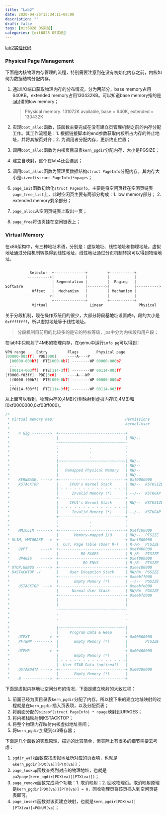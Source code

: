 ```yaml
---
title: "Lab2"
date: 2020-04-25T13:34:11+08:00
description: ""
draft: false
tags: [mit6828 OS实验]
categories: [mit6828 OS实验]
---
```


[lab2实验代码](https://github.com/chengshuyi/jos-lab/commit/ca384c1373d3a34cfa82435fdd366965a3b4c071)

### Physical Page Management

下面是内核物理内存管理的流程，特别需要注意到在没有初始化内存之前，内核如何为数据结构分配内存。

1. 通过I/O端口获取物理内存的分布情况，分为两部分，base memory占用640KB，extended memory占用130432KB。可以知道base memory指的是[lab1]()讲的low memory；

   > Physical memory: 131072K available, base = 640K, extended = 130432K

2. 实现`boot_alloc`函数，该函数主要完成在没有建立页管理机制之前的内存分配工作。其工作流程是：1. 根据链接脚本的end参数获取内核所占内存的终止地址，并将其按页对齐；2. 为调用者分配内存，更新终止位置；
3. 调用`boot_alloc`函数为内核页目录表`kern_pgdir`分配内存，大小是PGSIZE；
4. 建立自映射，这个在lab4还会遇到；
5. 调用`boot_alloc`函数为管理页数据结构`struct PageInfo`分配内存，其内存大小是`sizeof(struct PageInfo)*npages`；
6. `page_init`函数初始化`struct PageInfo`，主要是将空闲页挂在空闲页链表`page_free_list`上，此时空闲页主要有两部分构成：1. low memory部分； 2. extended memory剩余部分；
7. `page_alloc`从空闲页链表上取出一页；
8. `page_free`将该页挂在空闲链表上；

### Virtual Memory

在x86架构中，有三种地址术语，分别是：虚拟地址、线性地址和物理地址。虚拟地址通过分段机制转换得到线性地址，线性地址通过分页机制转换可以得到物理地址。

```c

           Selector  +--------------+         +-----------+
          ---------->|              |         |           |
                     | Segmentation |         |  Paging   |
Software             |              |-------->|           |---------->  RAM
            Offset   |  Mechanism   |         | Mechanism |
          ---------->|              |         |           |
                     +--------------+         +-----------+
            Virtual                   Linear                Physical
```

关于分段机制，现在操作系统用的很少，大部分将段基地址设置成`0`，段的大小是`0xffffffff`，所以虚拟地址等于线性地址。

> 分段机制目前用的比较多的是它的特权等级，jos中分为内核段和用户段；

在lab1中只映射了4MB的物理内存，在qemu中运行`info pg`可以得到：

```c
VPN range     Entry         Flags        Physical page
[00000-003ff]  PDE[000]     ----A----P
  [00000-000b7]  PTE[000-0b7] --------WP 00000-000b7
  ...
  [00114-003ff]  PTE[114-3ff] --------WP 00114-003ff
[f0000-f03ff]  PDE[3c0]     ----A---WP
  [f0000-f00b7]  PTE[000-0b7] --------WP 00000-000b7
  ...
  [f0114-f03ff]  PTE[114-3ff] --------WP 00114-003ff
```

从上面可以看到，物理内存[0,4MB)分别映射到虚拟内存[0,4MB)和[0xf0000000,0xf03ff000)。

```c
/*
 * Virtual memory map:                                Permissions
 *                                                    kernel/user
 *
 *    4 Gig -------->  +------------------------------+
 *                     |                              | RW/--
 *                     ~~~~~~~~~~~~~~~~~~~~~~~~~~~~~~~~
 *                     :              .               :
 *                     :              .               :
 *                     :              .               :
 *                     |~~~~~~~~~~~~~~~~~~~~~~~~~~~~~~| RW/--
 *                     |                              | RW/--
 *                     |   Remapped Physical Memory   | RW/--
 *                     |                              | RW/--
 *    KERNBASE, ---->  +------------------------------+ 0xf0000000      --+
 *    KSTACKTOP        |     CPU0's Kernel Stack      | RW/--  KSTKSIZE   |
 *                     | - - - - - - - - - - - - - - -|                   |
 *                     |      Invalid Memory (*)      | --/--  KSTKGAP    |
 *                     +------------------------------+                   |
 *                     |     CPU1's Kernel Stack      | RW/--  KSTKSIZE   |
 *                     | - - - - - - - - - - - - - - -|                 PTSIZE
 *                     |      Invalid Memory (*)      | --/--  KSTKGAP    |
 *                     +------------------------------+                   |
 *                     :              .               :                   |
 *                     :              .               :                   |
 *    MMIOLIM ------>  +------------------------------+ 0xefc00000      --+
 *                     |       Memory-mapped I/O      | RW/--  PTSIZE
 * ULIM, MMIOBASE -->  +------------------------------+ 0xef800000
 *                     |  Cur. Page Table (User R-)   | R-/R-  PTSIZE
 *    UVPT      ---->  +------------------------------+ 0xef400000
 *                     |          RO PAGES            | R-/R-  PTSIZE
 *    UPAGES    ---->  +------------------------------+ 0xef000000
 *                     |           RO ENVS            | R-/R-  PTSIZE
 * UTOP,UENVS ------>  +------------------------------+ 0xeec00000
 * UXSTACKTOP -/       |     User Exception Stack     | RW/RW  PGSIZE
 *                     +------------------------------+ 0xeebff000
 *                     |       Empty Memory (*)       | --/--  PGSIZE
 *    USTACKTOP  --->  +------------------------------+ 0xeebfe000
 *                     |      Normal User Stack       | RW/RW  PGSIZE
 *                     +------------------------------+ 0xeebfd000
 *                     |                              |
 *                     |                              |
 *                     ~~~~~~~~~~~~~~~~~~~~~~~~~~~~~~~~
 *                     .                              .
 *                     .                              .
 *                     .                              .
 *                     |~~~~~~~~~~~~~~~~~~~~~~~~~~~~~~|
 *                     |     Program Data & Heap      |
 *    UTEXT -------->  +------------------------------+ 0x00800000
 *    PFTEMP ------->  |       Empty Memory (*)       |        PTSIZE
 *                     |                              |
 *    UTEMP -------->  +------------------------------+ 0x00400000      --+
 *                     |       Empty Memory (*)       |                   |
 *                     | - - - - - - - - - - - - - - -|                   |
 *                     |  User STAB Data (optional)   |                 PTSIZE
 *    USTABDATA ---->  +------------------------------+ 0x00200000        |
 *                     |       Empty Memory (*)       |                   |
 *    0 ------------>  +------------------------------+                 --+
```



下面是虚拟内存地址空间分布的情况，下面是建立映射的大致过程：

1. 前面已经为页目录表`kern_pgdir`分配了内存，所以接下来的建立地址映射的过程就是在`kern_pgdir`插入页表项，以及分配页表；
2. 将前面分配的`sizeof(struct PageInfo) * npage`映射到UPAGES；
3. 将内核栈映射到KSTACKTOP；
4. 将整个物理内存映射内核虚拟地址空间；
5. 将`kern_pgdir`加载到cr3寄存器；

下面是几个函数的实现原理，描述的比较简单，但实际上有很多的细节需要去考虑：

1. `pgdir_walk`函数查找虚拟地址所对应的页表项，也就是`&kern_pgdir[PDX(va)][PTX(va)]`；
2. `page_lookup`函数查找到对应的物理地址，也就是`pa2page(kern_pgdir[PDX(va)][PTX(va)])`；
3. `page_remove`函数完成两个功能：1. 取消映射；2. 回收物理页。取消映射原理是`kern_pgdir[PDX(va)][PTX(va)] = 0`，回收物理页将该页插入到空闲页链表即可。
4. `page_insert`函数对该页建立映射，也就是`kern_pgdir[PDX(va)][PTX(va)]=PGNUM(va)`；

